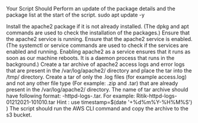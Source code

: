 Your Script Should 
Perform an update of the package details and the package list at the start of the script.
sudo apt update -y
 

Install the apache2 package if it is not already installed. (The dpkg and apt commands are used to check the installation of the packages.)
Ensure that the apache2 service is running. 
Ensure that the apache2 service is enabled. (The systemctl or service commands are used to check if the services are enabled and running. Enabling apache2 as a service ensures that it runs as soon as our machine reboots. It is a daemon process that runs in the background.)
Create a tar archive of apache2 access logs and error logs that are present in the /var/log/apache2/ directory and place the tar into the /tmp/ directory. Create a tar of only the .log files (for example access.log) and not any other file type (For example: .zip and .tar) that are already present in the /var/log/apache2/ directory. The name of tar archive should have following format:  <your _name>-httpd-logs-<timestamp>.tar. For example: Ritik-httpd-logs-01212021-101010.tar                                                             Hint : use timestamp=$(date '+%d%m%Y-%H%M%S') )
The script should run the AWS CLI command and copy the archive to the s3 bucket. 
